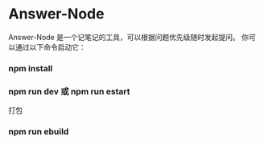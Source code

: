 # Answer-Node 
Answer-Node 是一个记笔记的工具，可以根据问题优先级随时发起提问。
你可以通过以下命令启动它：
### npm install
### npm run dev 或 npm run estart
打包
### npm run ebuild
